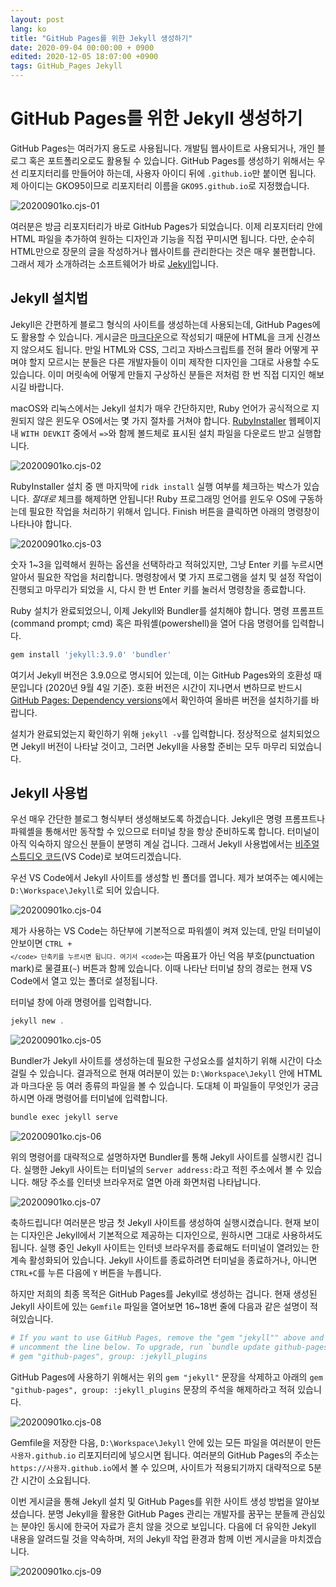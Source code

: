 ```yaml
---
layout: post
lang: ko
title: "GitHub Pages를 위한 Jekyll 생성하기"
date: 2020-09-04 00:00:00 + 0900
edited: 2020-12-05 18:07:00 +0900
tags: GitHub_Pages Jekyll
---
```

# GitHub Pages를 위한 Jekyll 생성하기
GitHub Pages는 여러가지 용도로 사용됩니다. 개발팀 웹사이트로 사용되거나, 개인 블로그 혹은 포트폴리오로도 활용될 수 있습니다. GitHub Pages를 생성하기 위해서는 우선 리포지터리를 만들어야 하는데, 사용자 아이디 뒤에 `.github.io`만 붙이면 됩니다. 제 아이디는 GKO95이므로 리포지터리 이름을 `GKO95.github.io`로 지정했습니다.

![20200901ko.cjs-01](/assets/images/post/ko.creating-jekyll-site/20200901ko.cjs-01.png)

여러분은 방금 리포지터리가 바로 GitHub Pages가 되었습니다. 이제 리포지터리 안에 HTML 파일을 추가하여 원하는 디자인과 기능을 직접 꾸미시면 됩니다. 다만, 순수히 HTML만으로 장문의 글을 작성하거나 웹사이트를 관리한다는 것은 매우 불편합니다. 그래서 제가 소개하려는 소프트웨어가 바로 [Jekyll][jekyll-site]입니다.

## Jekyll 설치법
Jekyll은 간편하게 블로그 형식의 사이트를 생성하는데 사용되는데, GitHub Pages에도 활용할 수 있습니다. 게시글은 [마크다운][ko.wikipedia-markdown]으로 작성되기 때문에 HTML을 크게 신경쓰지 않으셔도 됩니다. 만일 HTML와 CSS, 그리고 자바스크립트를 전혀 몰라 어떻게 꾸며야 할지 모르시는 분들은 다른 개발자들이 이미 제작한 디자인을 그대로 사용할 수도 있습니다. 이미 머릿속에 어떻게 만들지 구상하신 분들은 저처럼 한 번 직접 디지인 해보시길 바랍니다.

macOS와 리눅스에서는 Jekyll 설치가 매우 간단하지만, Ruby 언어가 공식적으로 지원되지 않은 윈도우 OS에서는 몇 가지 절차를 거쳐야 합니다. [RubyInstaller][ruby-installer] 웹페이지 내 `WITH DEVKIT` 중에서 `=>`와 함께 볼드체로 표시된 설치 파일을 다운로드 받고 실행합니다.

![20200901ko.cjs-02](/assets/images/post/ko.creating-jekyll-site/20200901ko.cjs-02.png)

RubyInstaller 설치 중 맨 마지막에 `ridk install` 실행 여부를 체크하는 박스가 있습니다. *절대로* 체크를 해제하면 안됩니다! Ruby 프로그래밍 언어를 윈도우 OS에 구동하는데 필요한 작업을 처리하기 위해서 입니다. Finish 버튼을 클릭하면 아래의 명령창이 나타나야 합니다.

![20200901ko.cjs-03](/assets/images/post/ko.creating-jekyll-site/20200901ko.cjs-03.png)

숫자 1~3을 입력해서 원하는 옵션을 선택하라고 적혀있지만, 그냥 Enter 키를 누르시면 알아서 필요한 작업을 처리합니다. 명령창에서 몇 가지 프로그램을 설치 및 설정 작업이 진행되고 마무리가 되었을 시, 다시 한 번 Enter 키를 눌러서 명령창을 종료합니다.

Ruby 설치가 완료되었으니, 이제 Jekyll와 Bundler를 설치해야 합니다. 명령 프롬프트(command prompt; cmd) 혹은 파워셸(powershell)을 열어 다음 명령어를 입력합니다.

```powershell
gem install 'jekyll:3.9.0' 'bundler'
```

여기서 Jekyll 버전은 3.9.0으로 명시되어 있는데, 이는 GitHub Pages와의 호환성 때문입니다 (2020년 9월 4일 기준). 호환 버전은 시간이 지나면서 변하므로 반드시 [GitHub Pages: Dependency versions][dependency-ver]에서 확인하여 올바른 버전을 설치하기를 바랍니다.

설치가 완료되었는지 확인하기 위해 `jekyll -v`를 입력합니다. 정상적으로 설치되었으면 Jekyll 버전이 나타날 것이고, 그러면 Jekyll을 사용할 준비는 모두 마무리 되었습니다.

## Jekyll 사용법
우선 매우 간단한 블로그 형식부터 생성해보도록 하겠습니다. Jekyll은 명령 프롬프트나 파웨셸을 통해서만 동작할 수 있으므로 터미널 창을 항상 준비하도록 합니다. 터미널이 아직 익숙하지 않으신 분들이 분명히 계실 겁니다. 그래서 Jekyll 사용법에서는 [비주얼 스튜디오 코드][vscode-download](VS Code)로 보여드리겠습니다.

우선 VS Code에서 Jekyll 사이트를 생성할 빈 폴더를 엽니다. 제가 보여주는 예시에는 `D:\Workspace\Jekyll`로 되어 있습니다. 

![20200901ko.cjs-04](/assets/images/post/ko.creating-jekyll-site/20200901ko.cjs-04.png)

제가 사용하는 VS Code는 하단부에 기본적으로 파워셸이 켜져 있는데, 만일 터미널이 안보이면 <code>CTRL + `</code> 단축키를 누르시면 됩니다. 여기서 <code>`</code>는 따옴표가 아닌 억음 부호(punctuation mark)로 물결표(`~`) 버튼과 함께 있습니다. 이때 나타난 터미널 창의 경로는 현재 VS Code에서 열고 있는 폴더로 설정됩니다.

터미널 창에 아래 명령어를 입력합니다.

```powershell
jekyll new .
```

![20200901ko.cjs-05](/assets/images/post/ko.creating-jekyll-site/20200901ko.cjs-05.png)

Bundler가 Jekyll 사이트를 생성하는데 필요한 구성요소를 설치하기 위해 시간이 다소 걸릴 수 있습니다. 결과적으로 현재 여러분이 있는 `D:\Workspace\Jekyll` 안에 HTML과 마크다운 등 여러 종류의 파일을 볼 수 있습니다. 도대체 이 파일들이 무엇인가 궁금하시면 아래 명령어를 터미널에 입력합니다.

```powershell
bundle exec jekyll serve 
```

![20200901ko.cjs-06](/assets/images/post/ko.creating-jekyll-site/20200901ko.cjs-06.png)

위의 명령어를 대략적으로 설명하자면 Bundler를 통해 Jekyll 사이트를 실행시킨 겁니다. 실행한 Jekyll 사이트는 터미널의 `Server address:`라고 적힌 주소에서 볼 수 있습니다. 해당 주소를 인터넷 브라우저로 열면 아래 화면처럼 나타납니다.

![20200901ko.cjs-07](/assets/images/post/ko.creating-jekyll-site/20200901ko.cjs-07.png)

축하드립니다! 여러분은 방금 첫 Jekyll 사이트를 생성하여 실행시켰습니다. 현재 보이는 디자인은 Jekyll에서 기본적으로 제공하는 디자인으로, 원하시면 그대로 사용하셔도 됩니다. 실행 중인 Jekyll 사이트는 인터넷 브라우저를 종료해도 터미널이 열려있는 한 계속 활성화되어 있습니다. Jekyll 사이트를 종료하려면 터미널을 종료하거나, 아니면 `CTRL+C`를 누른 다음에 `Y` 버튼을 누릅니다.

하지만 저희의 최종 목적은 GitHub Pages를 Jekyll로 생성하는 겁니다. 현재 생성된 Jekyll 사이트에 있는 `Gemfile` 파일을 열어보면 16~18번 줄에 다음과 같은 설명이 적혀있습니다.

```ruby
# If you want to use GitHub Pages, remove the "gem "jekyll"" above and
# uncomment the line below. To upgrade, run `bundle update github-pages`.
# gem "github-pages", group: :jekyll_plugins
```

GitHub Pages에 사용하기 위해서는 위의 `gem "jekyll"` 문장을 삭제하고 아래의 `gem "github-pages", group: :jekyll_plugins` 문장의 주석을 해제하라고 적혀 있습니다.

![20200901ko.cjs-08](/assets/images/post/ko.creating-jekyll-site/20200901ko.cjs-08.png)

Gemfile을 저장한 다음, `D:\Workspace\Jekyll` 안에 있는 모든 파일을 여러분이 만든 `사용자.github.io` 리포지터리에 넣으시면 됩니다. 여러분의 GitHub Pages의 주소는 `https://사용자.github.io`에서 볼 수 있으며, 사이트가 적용되기까지 대략적으로 5분간 시간이 소요됩니다. 

이번 게시글을 통해 Jekyll 설치 및 GitHub Pages를 위한 사이트 생성 방법을 알아보셨습니다. 분명 Jekyll을 활용한 GitHub Pages 관리는 개발자를 꿈꾸는 분들께 관심있는 분야인 동시에 한국어 자료가 흔치 않을 것으로 보입니다. 다음에 더 유익한 Jekyll 내용을 알려드릴 것을 약속하며, 저의 Jekyll 작업 환경과 함께 이번 게시글을 마치겠습니다.

![20200901ko.cjs-09](/assets/images/post/ko.creating-jekyll-site/20200901ko.cjs-09.png)

[jekyll-site]: https://jekyllrb.com/
[ruby-installer]: https://rubyinstaller.org/downloads/
[ko.wikipedia-markdown]: https://ko.wikipedia.org/wiki/%EB%A7%88%ED%81%AC%EB%8B%A4%EC%9A%B4
[vscode-download]: https://code.visualstudio.com/download
[dependency-ver]: https://pages.github.com/versions/